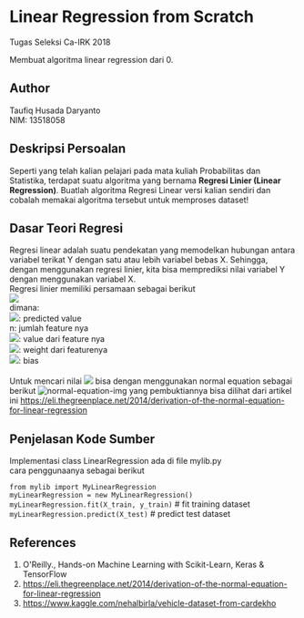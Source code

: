# Linear Regression from Scratch
Tugas Seleksi Ca-IRK 2018

Membuat algoritma linear regression dari 0.

## Author
Taufiq Husada Daryanto<br>
NIM: 13518058

## Deskripsi Persoalan
Seperti yang telah kalian pelajari pada mata kuliah Probabilitas dan Statistika, terdapat suatu algoritma yang bernama <b>Regresi Linier (Linear Regression)</b>. Buatlah algoritma Regresi Linear versi kalian sendiri dan cobalah memakai algoritma tersebut untuk memproses dataset!

## Dasar Teori Regresi
Regresi linear adalah suatu pendekatan yang memodelkan hubungan antara variabel terikat Y dengan satu atau lebih variabel bebas X. Sehingga, dengan menggunakan regresi linier, kita bisa memprediksi nilai variabel Y dengan menggunakan variabel X.<br>
Regresi linier memiliki persamaan sebagai berikut <br>
<img src="https://render.githubusercontent.com/render/math?math=\hat{Y} = \theta_0 %2B \theta_1 X_i %2B ... %2B \theta_1 X_n"> <br>
dimana: <br>
<img src="https://render.githubusercontent.com/render/math?math=\hat{Y}">: predicted value<br>
n: jumlah feature nya <br>
<img src="https://render.githubusercontent.com/render/math?math=X_i">: value dari feature nya<br>
<img src="https://render.githubusercontent.com/render/math?math=\theta_i">: weight dari featurenya<br>
<img src="https://render.githubusercontent.com/render/math?math=\theta_0">: bias<br>
<br>
Untuk mencari nilai <img src="https://render.githubusercontent.com/render/math?math=\theta"> bisa dengan menggunakan normal equation sebagai berikut
<img src="https://eli.thegreenplace.net/images/math/20baabd9d33dcd26003bc44c7d81ba39e1ad4caa.png" alt="normal-equation-img">
yang pembuktiannya bisa dilihat dari artikel ini https://eli.thegreenplace.net/2014/derivation-of-the-normal-equation-for-linear-regression

## Penjelasan Kode Sumber
Implementasi class LinearRegression ada di file mylib.py <br>
cara penggunaanya sebagai berikut <br>

`from mylib import MyLinearRegression` <br>
`myLinearRegression = new MyLinearRegression()` <br>
`myLinearRegression.fit(X_train, y_train)`        # fit training dataset <br>
`myLinearRegression.predict(X_test)`              # predict test dataset <br>


## References
1. O'Reilly., Hands-on Machine Learning with Scikit-Learn, Keras & TensorFlow
2. https://eli.thegreenplace.net/2014/derivation-of-the-normal-equation-for-linear-regression
3. https://www.kaggle.com/nehalbirla/vehicle-dataset-from-cardekho
